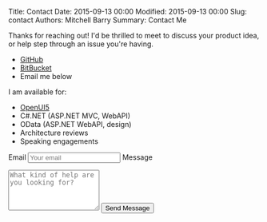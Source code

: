 Title: Contact
Date: 2015-09-13 00:00
Modified: 2015-09-13 00:00
Slug: contact
Authors: Mitchell Barry
Summary: Contact Me

Thanks for reaching out! I'd be thrilled to meet to discuss your product idea, or help step through an issue you're having.

* [GitHub](https://github.com/mitch-b)
* [BitBucket](https://bitbucket.org/mitch-b)
* Email me below

I am available for:

* [OpenUI5](http://openui5.org)
* C#.NET (ASP.NET MVC, WebAPI)
* OData (ASP.NET WebAPI, design)
* Architecture reviews
* Speaking engagements

<form id="submitForm" class="pure-form-stacked" method="POST" action="http://formspree.io/me@mitchbarry.com">

  <label for="_replyto">Email</label>
  <input type="email" name="_replyto" placeholder="Your email" />
  <label for="body">Message</label>
  <textarea name="body" rows="5" placeholder="What kind of help are you looking for?"></textarea>
  <input type="submit" class="pure-button pure-button-primary" value="Send Message" />
  
  <!-- hidden elements used by formspree.io -->
  <input type="hidden" name="_subject" value="Website Contact" />
  <input type="hidden" name="_next" value="//mitchbarry.com/contact/?sent=true" />
  <input type="text" name="_gotcha" style="display:none" />
</form>

<section id="confirm" style="display:none;">
  <aside><p><strong>Thank you for your interest! I will respond as soon as I can.</strong></p></aside>
</section>

<script>
(function() {
  if (/[?&]sent=true/.test(location.href)) {
    document.getElementById('submitForm').style.display = 'none';
    document.getElementById('confirm').style.display = 'inline';
  }
}());
</script>